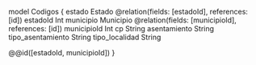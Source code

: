 model Codigos {
   estado            Estado    @relation(fields: [estadoId], references: [id])
   estadoId          Int
   municipio         Municipio @relation(fields: [municipioId], references: [id])
   municipioId       Int
   cp                String
   asentamiento      String
   tipo_asentamiento String
   tipo_localidad    String

   @@id([estadoId, municipioId])
}
